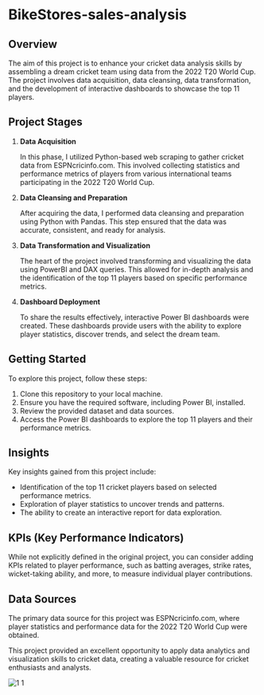 # BikeStores-sales-analysis



## Overview

The aim of this project is to enhance your cricket data analysis skills by assembling a dream cricket team using data from the 2022 T20 World Cup. The project involves data acquisition, data cleansing, data transformation, and the development of interactive dashboards to showcase the top 11 players.

## Project Stages

1. **Data Acquisition**

    In this phase, I utilized Python-based web scraping to gather cricket data from ESPNcricinfo.com. This involved collecting statistics and performance metrics of players from various international teams participating in the 2022 T20 World Cup.

2. **Data Cleansing and Preparation**

    After acquiring the data, I performed data cleansing and preparation using Python with Pandas. This step ensured that the data was accurate, consistent, and ready for analysis.

3. **Data Transformation and Visualization**

    The heart of the project involved transforming and visualizing the data using PowerBI and DAX queries. This allowed for in-depth analysis and the identification of the top 11 players based on specific performance metrics.

4. **Dashboard Deployment**

    To share the results effectively, interactive Power BI dashboards were created. These dashboards provide users with the ability to explore player statistics, discover trends, and select the dream team.

## Getting Started

To explore this project, follow these steps:

1. Clone this repository to your local machine.
2. Ensure you have the required software, including Power BI, installed.
3. Review the provided dataset and data sources.
4. Access the Power BI dashboards to explore the top 11 players and their performance metrics.

## Insights

Key insights gained from this project include:

- Identification of the top 11 cricket players based on selected performance metrics.
- Exploration of player statistics to uncover trends and patterns.
- The ability to create an interactive report for data exploration.

## KPIs (Key Performance Indicators)

While not explicitly defined in the original project, you can consider adding KPIs related to player performance, such as batting averages, strike rates, wicket-taking ability, and more, to measure individual player contributions.

## Data Sources

The primary data source for this project was ESPNcricinfo.com, where player statistics and performance data for the 2022 T20 World Cup were obtained.

This project provided an excellent opportunity to apply data analytics and visualization skills to cricket data, creating a valuable resource for cricket enthusiasts and analysts.


![1 1](https://github.com/karimdiab97/BikeStores-sales-analysis/assets/101432419/0db6995d-57fd-4865-bc0e-ac34fb1b6043)
